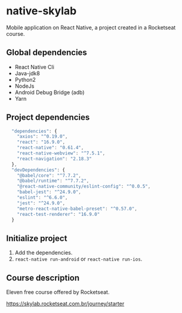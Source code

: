# native-skylab
Mobile application on React Native, a project created in a Rocketseat course.


## Global dependencies
- React Native Cli
- Java-jdk8
- Python2
- NodeJs
- Android Debug Bridge (adb)
- Yarn

## Project dependencies
```js
  "dependencies": {
    "axios": "^0.19.0",
    "react": "16.9.0",
    "react-native": "0.61.4",
    "react-native-webview": "^7.5.1",
    "react-navigation": "2.18.3"
  },
  "devDependencies": {
    "@babel/core": "^7.7.2",
    "@babel/runtime": "^7.7.2",
    "@react-native-community/eslint-config": "^0.0.5",
    "babel-jest": "^24.9.0",
    "eslint": "^6.6.0",
    "jest": "^24.9.0",
    "metro-react-native-babel-preset": "^0.57.0",
    "react-test-renderer": "16.9.0"
  }
```

## Initialize project
1) Add the dependencies.
2) `react-native run-android` or `react-native run-ios`.

## Course description
Eleven free course offered by Rocketseat.

https://skylab.rocketseat.com.br/journey/starter
